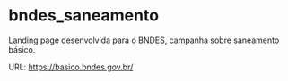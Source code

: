 # bndes_saneamento
Landing page desenvolvida para o BNDES, campanha sobre saneamento básico.

URL: https://basico.bndes.gov.br/
